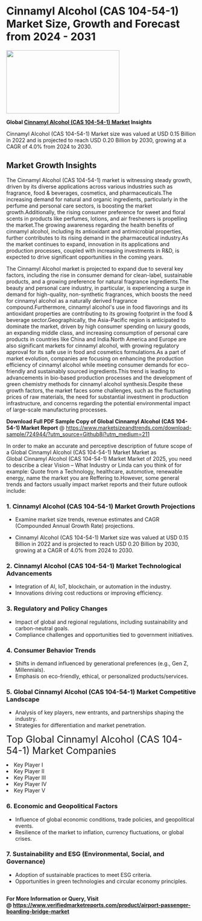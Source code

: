 <H1>Cinnamyl Alcohol (CAS 104-54-1) Market Size, Growth and Forecast from 2024 - 2031</H1><img class="aligncenter size-medium wp-image-584254" src="https://thirdeyenews.in/wp-content/uploads/2024/09/Global-Market-Research-300x168.jpeg" alt="" width="300" height="168" /><p><strong>Global&nbsp;<a href="https://www.marketsizeandtrends.com/download-sample/724944/?utm_source=Github8j?utm_medium=211">Cinnamyl Alcohol (CAS 104-54-1) Market</a> Insights</strong></p><p>Cinnamyl Alcohol (CAS 104-54-1) Market size was valued at USD 0.15 Billion in 2022 and is projected to reach USD 0.20 Billion by 2030, growing at a CAGR of 4.0% from 2024 to 2030.</p><p><h2>Market Growth Insights</h2> <p>The Cinnamyl Alcohol (CAS 104-54-1) market is witnessing steady growth, driven by its diverse applications across various industries such as fragrance, food & beverages, cosmetics, and pharmaceuticals.The increasing demand for natural and organic ingredients, particularly in the perfume and personal care sectors, is boosting the market growth.Additionally, the rising consumer preference for sweet and floral scents in products like perfumes, lotions, and air fresheners is propelling the market.The growing awareness regarding the health benefits of cinnamyl alcohol, including its antioxidant and antimicrobial properties, further contributes to its rising demand in the pharmaceutical industry.As the market continues to expand, innovation in its applications and production processes, coupled with increasing investments in R&D, is expected to drive significant opportunities in the coming years.</p> <p>The Cinnamyl Alcohol market is projected to expand due to several key factors, including the rise in consumer demand for clean-label, sustainable products, and a growing preference for natural fragrance ingredients.The beauty and personal care industry, in particular, is experiencing a surge in demand for high-quality, non-synthetic fragrances, which boosts the need for cinnamyl alcohol as a naturally derived fragrance compound.Furthermore, cinnamyl alcohol's use in food flavorings and its antioxidant properties are contributing to its growing footprint in the food & beverage sector.Geographically, the Asia-Pacific region is anticipated to dominate the market, driven by high consumer spending on luxury goods, an expanding middle class, and increasing consumption of personal care products in countries like China and India.North America and Europe are also significant markets for cinnamyl alcohol, with growing regulatory approval for its safe use in food and cosmetics formulations.As a part of market evolution, companies are focusing on enhancing the production efficiency of cinnamyl alcohol while meeting consumer demands for eco-friendly and sustainably sourced ingredients.This trend is leading to advancements in bio-based production processes and the development of green chemistry methods for cinnamyl alcohol synthesis.Despite these growth factors, the market faces some challenges, such as the fluctuating prices of raw materials, the need for substantial investment in production infrastructure, and concerns regarding the potential environmental impact of large-scale manufacturing processes.<p><span class=""><strong>Download Full PDF Sample Copy of Global Cinnamyl Alcohol (CAS 104-54-1) Market Report</strong> @ <a href="https://www.marketsizeandtrends.com/download-sample/724944/?utm_source=Github8j?utm_medium=211" target="_blank">https://www.marketsizeandtrends.com/download-sample/724944/?utm_source=Github8j?utm_medium=211</a></span></p><p>In order to make an accurate and perceptive description of future scope of a Global&nbsp;Cinnamyl Alcohol (CAS 104-54-1) Market Market as Global&nbsp;Cinnamyl Alcohol (CAS 104-54-1) Market Market of 2025, you need to describe a clear Vision &ndash; What Industry or Linda can you think of for example: Quote from a Technology, healthcare, automotive, renewable energy, name the market you are Reffering to.However, some general trends and factors usually impact market reports and their future outlook include:</p><h3>1.&nbsp;<strong>Cinnamyl Alcohol (CAS 104-54-1) Market Growth Projections</strong></h3><ul><li>Examine market size trends, revenue estimates and CAGR (Compounded Annual Growth Rate) projections.</li><li><p>Cinnamyl Alcohol (CAS 104-54-1) Market size was valued at USD 0.15 Billion in 2022 and is projected to reach USD 0.20 Billion by 2030, growing at a CAGR of 4.0% from 2024 to 2030.</p></li></ul><h3>2.&nbsp;<strong>Cinnamyl Alcohol (CAS 104-54-1) Market Technological Advancements</strong></h3><ul><li>Integration of AI, IoT, blockchain, or automation in the industry.</li><li>Innovations driving cost reductions or improving efficiency.</li></ul><h3>3.&nbsp;<strong>Regulatory and Policy Changes</strong></h3><ul><li>Impact of global and regional regulations, including sustainability and carbon-neutral goals.</li><li>Compliance challenges and opportunities tied to government initiatives.</li></ul><h3>4.&nbsp;<strong>Consumer Behavior Trends</strong></h3><ul><li>Shifts in demand influenced by generational preferences (e.g., Gen Z, Millennials).</li><li>Emphasis on eco-friendly, ethical, or personalized products/services.</li></ul><h3>5.&nbsp;<strong>Global Cinnamyl Alcohol (CAS 104-54-1) Market Competitive Landscape</strong></h3><ul><li>Analysis of key players, new entrants, and partnerships shaping the industry.</li><li>Strategies for differentiation and market penetration.</li></ul><p data-pm-slice="1 1 []"><span style="color: inherit; font-family: inherit; font-size: 25px;">Top Global Cinnamyl Alcohol (CAS 104-54-1) Market Companies</span></p><div class="" data-test-id=""><p><li>Key Player I</li><li> Key Player II</li><li> Key Player III</li><li> Key Player IV</li><li> Key Player V</li></p></div><h3>6.&nbsp;<strong>Economic and Geopolitical Factors</strong></h3><ul><li>Influence of global economic conditions, trade policies, and geopolitical events.</li><li>Resilience of the market to inflation, currency fluctuations, or global crises.</li></ul><h3>7.&nbsp;<strong>Sustainability and ESG (Environmental, Social, and Governance)</strong></h3><ul><li>Adoption of sustainable practices to meet ESG criteria.</li><li>Opportunities in green technologies and circular economy principles.</li></ul><h2><strong style="font-size: 14px;">For More Information or Query, Visit @&nbsp;</strong><a style="background-color: #ffffff; font-size: 14px;" href="https://www.marketsizeandtrends.com/report/cinnamyl-alcohol-cas-104-54-1-market/" target="_blank">https://www.verifiedmarketreports.com/product/airport-passenger-boarding-bridge-market</a></h2>